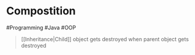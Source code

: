 # Compostition

#Programming #Java #OOP

> [[Inheritance|Child]] object gets destroyed when parent object gets destroyed
